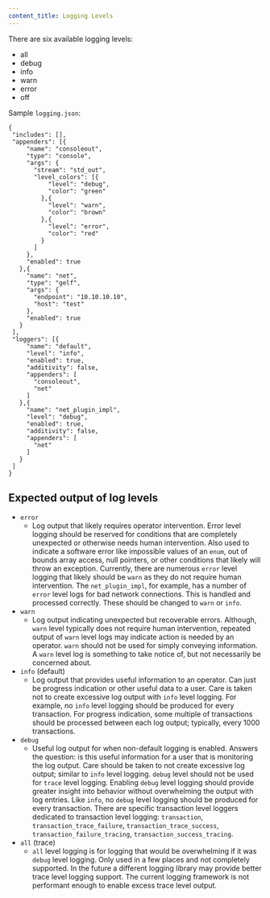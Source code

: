 ```yaml
---
content_title: Logging Levels
---
```


There are six available logging levels:
- all
- debug
- info
- warn
- error
- off  

Sample `logging.json`:

```
{
 "includes": [],
 "appenders": [{
     "name": "consoleout", 
     "type": "console",
     "args": {
       "stream": "std_out",
       "level_colors": [{
           "level": "debug",
           "color": "green"
         },{
           "level": "warn",
           "color": "brown"
         },{
           "level": "error",
           "color": "red"
         }
       ]
     },
     "enabled": true
   },{
     "name": "net",
     "type": "gelf",
     "args": {
       "endpoint": "10.10.10.10",
       "host": "test"
     },
     "enabled": true
   }
 ],
 "loggers": [{
     "name": "default",
     "level": "info",
     "enabled": true,
     "additivity": false,
     "appenders": [
       "consoleout",
       "net"
     ]
   },{
     "name": "net_plugin_impl",
     "level": "debug",
     "enabled": true,
     "additivity": false,
     "appenders": [
       "net"
     ]
   }
 ]
}
```

## Expected output of log levels

* `error`
  * Log output that likely requires operator intervention. Error level logging should be reserved for conditions that are completely unexpected or otherwise needs human intervention. Also used to indicate a software error like impossible values of an `enum`, out of bounds array access, null pointers, or other conditions that likely will throw an exception. Currently, there are numerous `error` level logging that likely should be `warn` as they do not require human intervention. The `net_plugin_impl`, for example, has a number of `error` level logs for bad network connections. This is handled and processed correctly. These should be changed to `warn` or `info`.
* `warn`
  * Log output indicating unexpected but recoverable errors. Although, `warn` level typically does not require human intervention, repeated output of `warn` level logs may indicate action is needed by an operator. `warn` should not be used for simply conveying information. A `warn` level log is something to take notice of, but not necessarily be concerned about.
* `info` (default)
  * Log output that provides useful information to an operator. Can just be progress indication or other useful data to a user. Care is taken not to create excessive log output with `info` level logging. For example, no `info` level logging should be produced for every transaction. For progress indication, some multiple of transactions should be processed between each log output; typically, every 1000 transactions.
* `debug`
  * Useful log output for when non-default logging is enabled. Answers the question: is this useful information for a user that is monitoring the log output. Care should be taken to not create excessive log output; similar to `info` level logging. `debug` level should not be used for `trace` level logging. Enabling `debug` level logging should provide greater insight into behavior without overwhelming the output with log entries. Like `info`, no `debug` level logging should be produced for every transaction. There are specific transaction level loggers dedicated to transaction level logging: `transaction`, `transaction_trace_failure`, `transaction_trace_success`, `transaction_failure_tracing`, `transaction_success_tracing`.
* `all` (trace)
  * `all` level logging is for logging that would be overwhelming if it was `debug` level logging. Only used in a few places and not completely supported. In the future a different logging library may provide better trace level logging support. The current logging framework is not performant enough to enable excess trace level output.
